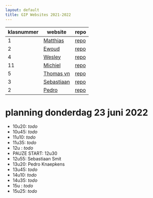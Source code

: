 ```yaml
---
layout: default
title: GIP Websites 2021-2022
---
```


| klasnummer | website | repo |
|---|---|---|
| 1 | [Matthias](https://lissun.github.io/Gipwebsite/) | [repo](https://github.com/Lissun/Gipwebsite) |
| 2 | [Ewoud](https://ewoudf-immalle.github.io/Gipwebsite/) | [repo](https://github.com/EwoudF-immalle/Gipwebsite) |
| 4 | [Wesley](https://wesleyvl-immalle.github.io/Gipwebsite/) | [repo](https://github.com/wesleyvl-immalle/Gipwebsite/) |
| 11 | [Michiel](https://michielvdb-immalle.github.io/GIPwebsite/) | [repo](https://github.com/MichielVDB-immalle/GIPwebsite) |
| 5 | [Thomas vn](https://thomasvn-immalle.github.io/GIPWebsite/) | [repo](https://github.com/ThomasVN-immalle/GIPWebsite) |
| 3 | [Sebastiaan](sebastiaan-immalle.github.io/gipwebsite/) | [repo](https://github.com/sebastiaan-immalle/Gipwebsite) |
| 2 | [Pedro](https://github.com/pOiMiNaToR/Gipwebsite) | [repo](https://poiminator.github.io/Gipwebsite/) |


# planning donderdag 23 juni 2022

- 10u20: *todo*
- 10u45: *todo*
- 11u10: *todo*
- 11u35: *todo*
- 12u  : *todo*
- PAUZE START: 12u30
- 12u55: Sebastiaan Smit
- 13u20: Pedro Knaepkens
- 13u45: *todo*
- 14u10: *todo*
- 14u35: *todo*
- 15u  : *todo*
- 15u25: *todo*
